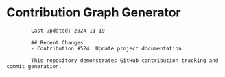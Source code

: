 # Contribution Graph Generator
            
            Last updated: 2024-11-19
            
            ## Recent Changes
            - Contribution #524: Update project documentation
            
            This repository demonstrates GitHub contribution tracking and commit generation.
        
